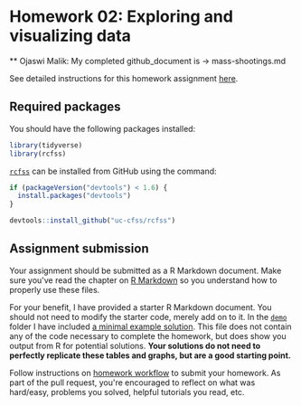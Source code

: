 # Homework 02: Exploring and visualizing data

** Ojaswi Malik: My completed github_document is -> mass-shootings.md

See detailed instructions for this homework assignment [here](https://cfss.uchicago.edu/homework/explore-data/).

## Required packages

You should have the following packages installed:

```r
library(tidyverse)
library(rcfss)
```

[`rcfss`](https://github.com/uc-cfss/rcfss) can be installed from GitHub using the command:

```r
if (packageVersion("devtools") < 1.6) {
  install.packages("devtools")
}

devtools::install_github("uc-cfss/rcfss")
```

## Assignment submission

Your assignment should be submitted as a R Markdown document. Make sure you've read the chapter on [R Markdown](http://r4ds.had.co.nz/r-markdown.html) so you understand how to properly use these files.

For your benefit, I have provided a starter R Markdown document. You should not need to modify the starter code, merely add on to it. In the [`demo`](demo/) folder I have included [a minimal example solution](demo/mass-shootings-solution.md). This file does not contain any of the code necessary to complete the homework, but does show you output from R for potential solutions. **Your solutions do not need to perfectly replicate these tables and graphs, but are a good starting point.**

Follow instructions on [homework workflow](https://cfss.uchicago.edu/faq/homework-guidelines/#homework-workflow) to submit your homework. As part of the pull request, you're encouraged to reflect on what was hard/easy, problems you solved, helpful tutorials you read, etc.
